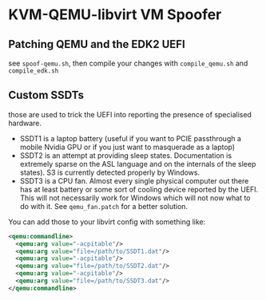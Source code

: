 # KVM-QEMU-libvirt VM Spoofer

## Patching QEMU and the EDK2 UEFI
see `spoof-qemu.sh`, then compile your changes with `compile_qemu.sh` and `compile_edk.sh`

## Custom SSDTs
those are used to trick the UEFI into reporting the presence of specialised hardware.
* SSDT1 is a laptop battery (useful if you want to PCIE passthrough a mobile Nvidia GPU or if you just want to masquerade as a laptop)
* SSDT2 is an attempt at providing sleep states. Documentation is extremely sparse on the ASL language and on the internals of the sleep states). S3 is currently detected properly by Windows.
* SSDT3 is a CPU fan. Almost every single physical computer out there has at least battery or some sort of cooling device reported by the UEFI. This will not necessarily work for Windows which will not now what to do with it. See `qemu_fan.patch` for a better solution.

You can add those to your libvirt config with something like: 
```xml
<qemu:commandline>
  <qemu:arg value="-acpitable"/>
  <qemu:arg value="file=/path/to/SSDT1.dat"/>
  <qemu:arg value="-acpitable"/>
  <qemu:arg value="file=/path/to/SSDT2.dat"/>
  <qemu:arg value="-acpitable"/>
  <qemu:arg value="file=/path/to/SSDT3.dat"/>
</qemu:commandline>
```
